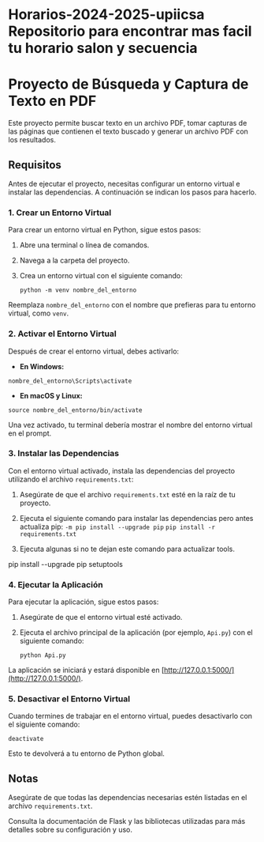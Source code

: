 Horarios-2024-2025-upiicsa Repositorio para encontrar mas facil tu horario salon y secuencia
==============================================
Proyecto de Búsqueda y Captura de Texto en PDF
==============================================

Este proyecto permite buscar texto en un archivo PDF, tomar capturas de las páginas que contienen el texto buscado y generar un archivo PDF con los resultados.

Requisitos
----------

Antes de ejecutar el proyecto, necesitas configurar un entorno virtual e instalar las dependencias. A continuación se indican los pasos para hacerlo.

### 1\. Crear un Entorno Virtual

Para crear un entorno virtual en Python, sigue estos pasos:

1.  Abre una terminal o línea de comandos.
2.  Navega a la carpeta del proyecto.
3.  Crea un entorno virtual con el siguiente comando:

    `python -m venv nombre_del_entorno`

Reemplaza `nombre_del_entorno` con el nombre que prefieras para tu entorno virtual, como `venv`.

### 2\. Activar el Entorno Virtual

Después de crear el entorno virtual, debes activarlo:

*   **En Windows:**

   `nombre_del_entorno\Scripts\activate`

*   **En macOS y Linux:**

  `source nombre_del_entorno/bin/activate`

Una vez activado, tu terminal debería mostrar el nombre del entorno virtual en el prompt.

### 3\. Instalar las Dependencias

Con el entorno virtual activado, instala las dependencias del proyecto utilizando el archivo `requirements.txt`:

1.  Asegúrate de que el archivo `requirements.txt` esté en la raíz de tu proyecto.
2.  Ejecuta el siguiente comando para instalar las dependencias pero antes actualiza pip:
    `-m pip install --upgrade pip`
   `pip install -r requirements.txt`
    
1.  Ejecuta algunas si no te dejan este comando para actualizar tools.

 pip install --upgrade pip setuptools

### 4\. Ejecutar la Aplicación

Para ejecutar la aplicación, sigue estos pasos:

1.  Asegúrate de que el entorno virtual esté activado.
2.  Ejecuta el archivo principal de la aplicación (por ejemplo, `Api.py`) con el siguiente comando:

    `python Api.py`

La aplicación se iniciará y estará disponible en [http://127.0.0.1:5000/](http://127.0.0.1:5000/).

### 5\. Desactivar el Entorno Virtual

Cuando termines de trabajar en el entorno virtual, puedes desactivarlo con el siguiente comando:

    deactivate

Esto te devolverá a tu entorno de Python global.

Notas
-----

Asegúrate de que todas las dependencias necesarias estén listadas en el archivo `requirements.txt`.

Consulta la documentación de Flask y las bibliotecas utilizadas para más detalles sobre su configuración y uso.
